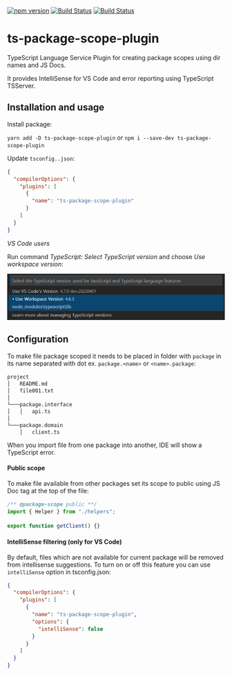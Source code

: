 [![npm version](https://img.shields.io/npm/v/ts-package-scope-plugin.svg)](https://www.npmjs.com/package/ts-package-scope-plugin)
[![Build Status](https://github.com/pawfa/ts-package-scope-plugin/workflows/CI/badge.svg)](https://github.com/pawfa/ts-package-scope-plugin/actions)
[![Build Status](https://snyk.io/test/github/pawfa/ts-package-scope-plugin/badge.svg?targetFile=package.json)](https://snyk.io/test/github/pawfa/ts-package-scope-plugin?targetFile=package.json)

# ts-package-scope-plugin

TypeScript Language Service Plugin for creating package scopes using dir names and JS Docs.

It provides IntelliSense for VS Code and error reporting using TypeScript TSServer.

## Installation and usage

Install package:

`yarn add -D ts-package-scope-plugin` or `npm i --save-dev ts-package-scope-plugin`

Update `tsconfig..json`:

```json
{
  "compilerOptions": {
    "plugins": [
      {
        "name": "ts-package-scope-plugin"
      }
    ]
  }
}
```

_VS Code users_

Run command _TypeScript: Select TypeScript version_ and choose _Use workspace version_:

![](docs/typescript-version-vscode.png)

## Configuration

To make file package scoped it needs to be placed in folder with `package` in its name separated with dot ex. `package.<name>` or `<name>.package`:

```
project
│   README.md
│   file001.txt
│
└───package.interface
│   │   api.ts
│
└───package.domain
    │   client.ts
```

When you import file from one package into another, IDE will show a TypeScript error.

#### Public scope

To make file available from other packages set its scope to public using JS Doc tag at the top of the file:

```javascript
/** @package-scope public **/
import { Helper } from "./helpers";

export function getClient() {}
```

#### IntelliSense filtering (only for VS Code)

By default, files which are not available for current package will be removed from intellisense suggestions.
To turn on or off this feature you can use `intelliSense` option in tsconfig.json:

```json
{
  "compilerOptions": {
    "plugins": [
      {
        "name": "ts-package-scope-plugin",
        "options": {
          "intelliSense": false
        }
      }
    ]
  }
}
```
